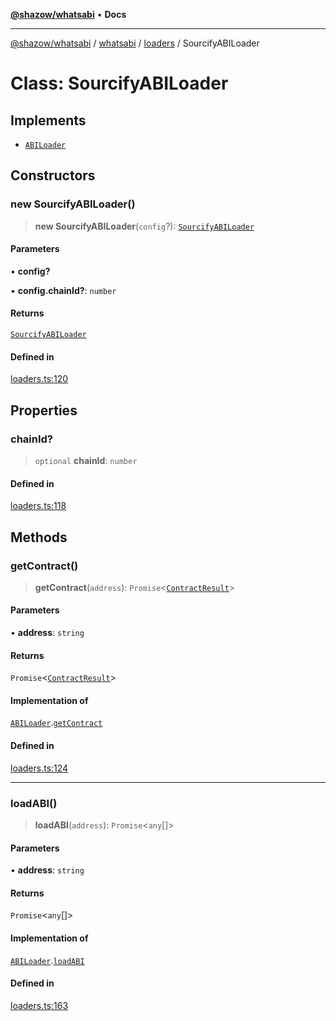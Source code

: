 [**@shazow/whatsabi**](../../../../../README.md) • **Docs**

***

[@shazow/whatsabi](../../../../../globals.md) / [whatsabi](../../../README.md) / [loaders](../README.md) / SourcifyABILoader

# Class: SourcifyABILoader

## Implements

- [`ABILoader`](../interfaces/ABILoader.md)

## Constructors

### new SourcifyABILoader()

> **new SourcifyABILoader**(`config`?): [`SourcifyABILoader`](SourcifyABILoader.md)

#### Parameters

• **config?**

• **config.chainId?**: `number`

#### Returns

[`SourcifyABILoader`](SourcifyABILoader.md)

#### Defined in

[loaders.ts:120](https://github.com/shazow/whatsabi/blob/main/src/loaders.ts#L120)

## Properties

### chainId?

> `optional` **chainId**: `number`

#### Defined in

[loaders.ts:118](https://github.com/shazow/whatsabi/blob/main/src/loaders.ts#L118)

## Methods

### getContract()

> **getContract**(`address`): `Promise`\<[`ContractResult`](../type-aliases/ContractResult.md)\>

#### Parameters

• **address**: `string`

#### Returns

`Promise`\<[`ContractResult`](../type-aliases/ContractResult.md)\>

#### Implementation of

[`ABILoader`](../interfaces/ABILoader.md).[`getContract`](../interfaces/ABILoader.md#getcontract)

#### Defined in

[loaders.ts:124](https://github.com/shazow/whatsabi/blob/main/src/loaders.ts#L124)

***

### loadABI()

> **loadABI**(`address`): `Promise`\<`any`[]\>

#### Parameters

• **address**: `string`

#### Returns

`Promise`\<`any`[]\>

#### Implementation of

[`ABILoader`](../interfaces/ABILoader.md).[`loadABI`](../interfaces/ABILoader.md#loadabi)

#### Defined in

[loaders.ts:163](https://github.com/shazow/whatsabi/blob/main/src/loaders.ts#L163)
